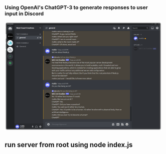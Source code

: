 ### Using OpenAI's ChatGPT-3 to generate responses to user input in Discord

<img src='/Discord.png' />

## run server from root using node index.js